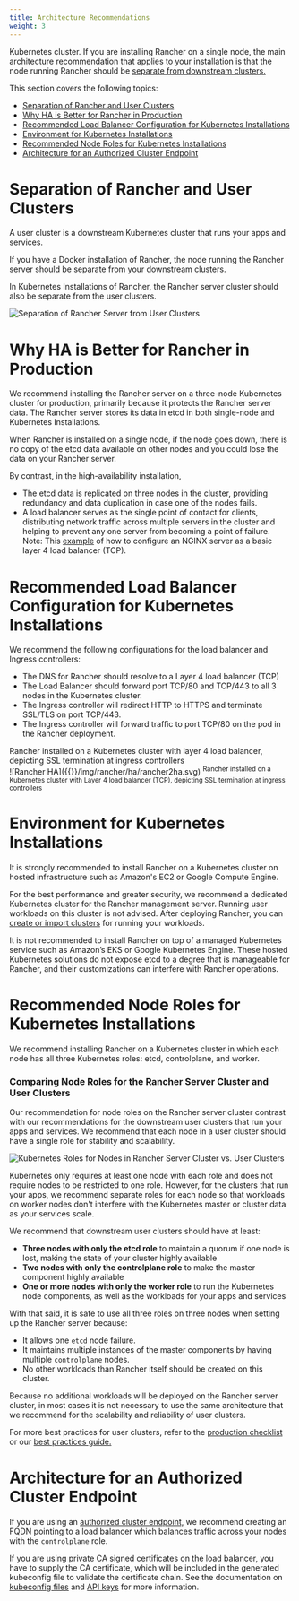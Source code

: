 ```yaml
---
title: Architecture Recommendations
weight: 3
---
```


Kubernetes cluster. If you are installing Rancher on a single node, the main architecture recommendation that applies to your installation is that the node running Rancher should be [separate from downstream clusters.](#separation-of-rancher-and-user-clusters)

This section covers the following topics:

- [Separation of Rancher and User Clusters](#separation-of-rancher-and-user-clusters)
- [Why HA is Better for Rancher in Production](#why-ha-is-better-for-rancher-in-production)
- [Recommended Load Balancer Configuration for Kubernetes Installations](#recommended-load-balancer-configuration-for-ha-installations)
- [Environment for Kubernetes Installations](#environment-for-ha-installations)
- [Recommended Node Roles for Kubernetes Installations](#recommended-node-roles-for-ha-installations)
- [Architecture for an Authorized Cluster Endpoint](#architecture-for-an-authorized-cluster-endpoint)

# Separation of Rancher and User Clusters

A user cluster is a downstream Kubernetes cluster that runs your apps and services.

If you have a Docker installation of Rancher, the node running the Rancher server should be separate from your downstream clusters.

In Kubernetes Installations of Rancher, the Rancher server cluster should also be separate from the user clusters.

![Separation of Rancher Server from User Clusters]({{<baseurl>}}/img/rancher/rancher-architecture-separation-of-rancher-server.svg)

# Why HA is Better for Rancher in Production

We recommend installing the Rancher server on a three-node Kubernetes cluster for production, primarily because it protects the Rancher server data. The Rancher server stores its data in etcd in both single-node and Kubernetes Installations.

When Rancher is installed on a single node, if the node goes down, there is no copy of the etcd data available on other nodes and you could lose the data on your Rancher server.

By contrast, in the high-availability installation,

- The etcd data is replicated on three nodes in the cluster, providing redundancy and data duplication in case one of the nodes fails.
- A load balancer serves as the single point of contact for clients, distributing network traffic across multiple servers in the cluster and helping to prevent any one server from becoming a point of failure. Note: This [example]({{<baseurl>}}/rancher/v2.x/en/installation/k8s-install/create-nodes-lb/nginx/) of how to configure an NGINX server as a basic layer 4 load balancer (TCP).

# Recommended Load Balancer Configuration for Kubernetes Installations

We recommend the following configurations for the load balancer and Ingress controllers:

* The DNS for Rancher should resolve to a Layer 4 load balancer (TCP)
* The Load Balancer should forward port TCP/80 and TCP/443 to all 3 nodes in the Kubernetes cluster.
* The Ingress controller will redirect HTTP to HTTPS and terminate SSL/TLS on port TCP/443.
* The Ingress controller will forward traffic to port TCP/80 on the pod in the Rancher deployment.

<figcaption>Rancher installed on a Kubernetes cluster with layer 4 load balancer, depicting SSL termination at ingress controllers</figcaption>
![Rancher HA]({{<baseurl>}}/img/rancher/ha/rancher2ha.svg)
<sup>Rancher installed on a Kubernetes cluster with Layer 4 load balancer (TCP), depicting SSL termination at ingress controllers</sup>

# Environment for Kubernetes Installations

It is strongly recommended to install Rancher on a Kubernetes cluster on hosted infrastructure such as Amazon's EC2 or Google Compute Engine.

For the best performance and greater security, we recommend a dedicated Kubernetes cluster for the Rancher management server. Running user workloads on this cluster is not advised. After deploying Rancher, you can [create or import clusters]({{<baseurl>}}/rancher/v2.x/en/cluster-provisioning/#cluster-creation-in-rancher) for running your workloads.

It is not recommended to install Rancher on top of a managed Kubernetes service such as Amazon’s EKS or Google Kubernetes Engine. These hosted Kubernetes solutions do not expose etcd to a degree that is manageable for Rancher, and their customizations can interfere with Rancher operations.

# Recommended Node Roles for Kubernetes Installations 

We recommend installing Rancher on a Kubernetes cluster in which each node has all three Kubernetes roles: etcd, controlplane, and worker.

### Comparing Node Roles for the Rancher Server Cluster and User Clusters

Our recommendation for node roles on the Rancher server cluster contrast with our recommendations for the downstream user clusters that run your apps and services. We recommend that each node in a user cluster should have a single role for stability and scalability.

![Kubernetes Roles for Nodes in Rancher Server Cluster vs. User Clusters]({{<baseurl>}}/img/rancher/rancher-architecture-node-roles.svg)

Kubernetes only requires at least one node with each role and does not require nodes to be restricted to one role. However, for the clusters that run your apps, we recommend separate roles for each node so that workloads on worker nodes don't interfere with the Kubernetes master or cluster data as your services scale.

We recommend that downstream user clusters should have at least:

- **Three nodes with only the etcd role** to maintain a quorum if one node is lost, making the state of your cluster highly available
- **Two nodes with only the controlplane role** to make the master component highly available
- **One or more nodes with only the worker role** to run the Kubernetes node components, as well as the workloads for your apps and services

With that said, it is safe to use all three roles on three nodes when setting up the Rancher server because:

* It allows one `etcd` node failure.
* It maintains multiple instances of the master components by having multiple `controlplane` nodes.
* No other workloads than Rancher itself should be created on this cluster.

Because no additional workloads will be deployed on the Rancher server cluster, in most cases it is not necessary to use the same architecture that we recommend for the scalability and reliability of user clusters.

For more best practices for user clusters, refer to the [production checklist]({{<baseurl>}}/rancher/v2.x/en/cluster-provisioning/production) or our [best practices guide.]({{<baseurl>}}/rancher/v2.x/en/best-practices/management/#tips-for-scaling-and-reliability)

# Architecture for an Authorized Cluster Endpoint

If you are using an [authorized cluster endpoint,]({{<baseurl>}}/rancher/v2.x/en/overview/architecture/#4-authorized-cluster-endpoint) we recommend creating an FQDN pointing to a load balancer which balances traffic across your nodes with the `controlplane` role.

If you are using private CA signed certificates on the load balancer, you have to supply the CA certificate, which will be included in the generated kubeconfig file to validate the certificate chain. See the documentation on [kubeconfig files]({{<baseurl>}}/rancher/v2.x/en/k8s-in-rancher/kubeconfig/) and [API keys]({{<baseurl>}}/rancher/v2.x/en/user-settings/api-keys/#creating-an-api-key) for more information.